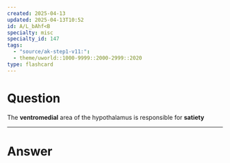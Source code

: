```yaml
---
created: 2025-04-13
updated: 2025-04-13T10:52
id: A/L_bAhf<B
specialty: misc
specialty_id: 147
tags:
  - "source/ak-step1-v11:": 
  - theme/uworld::1000-9999::2000-2999::2020
type: flashcard
---
```


# Question
The **ventromedial** area of the hypothalamus is responsible for **satiety**

---

# Answer
